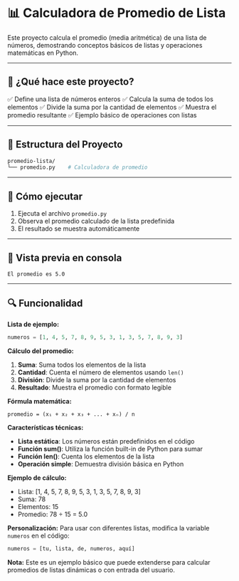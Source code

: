 # 📊 Calculadora de Promedio de Lista

Este proyecto calcula el promedio (media aritmética) de una lista de números, demostrando conceptos básicos de listas y operaciones matemáticas en Python.

---

## 🔢 ¿Qué hace este proyecto?

✅ Define una lista de números enteros
✅ Calcula la suma de todos los elementos
✅ Divide la suma por la cantidad de elementos
✅ Muestra el promedio resultante
✅ Ejemplo básico de operaciones con listas

---

## 📁 Estructura del Proyecto

```bash
promedio-lista/
└── promedio.py    # Calculadora de promedio
```

---

## 🚀 Cómo ejecutar

1. Ejecuta el archivo `promedio.py`
2. Observa el promedio calculado de la lista predefinida
3. El resultado se muestra automáticamente

---

## 📸 Vista previa en consola

```plaintext
El promedio es 5.0
```

---

## 🔍 Funcionalidad

**Lista de ejemplo:**
```python
numeros = [1, 4, 5, 7, 8, 9, 5, 3, 1, 3, 5, 7, 8, 9, 3]
```

**Cálculo del promedio:**
1. **Suma**: Suma todos los elementos de la lista
2. **Cantidad**: Cuenta el número de elementos usando `len()`
3. **División**: Divide la suma por la cantidad de elementos
4. **Resultado**: Muestra el promedio con formato legible

**Fórmula matemática:**
```
promedio = (x₁ + x₂ + x₃ + ... + xₙ) / n
```

**Características técnicas:**
- **Lista estática**: Los números están predefinidos en el código
- **Función sum()**: Utiliza la función built-in de Python para sumar
- **Función len()**: Cuenta los elementos de la lista
- **Operación simple**: Demuestra división básica en Python

**Ejemplo de cálculo:**
- Lista: [1, 4, 5, 7, 8, 9, 5, 3, 1, 3, 5, 7, 8, 9, 3]
- Suma: 78
- Elementos: 15
- Promedio: 78 ÷ 15 = 5.0

**Personalización:**
Para usar con diferentes listas, modifica la variable `numeros` en el código:
```python
numeros = [tu, lista, de, numeros, aquí]
```

**Nota:** Este es un ejemplo básico que puede extenderse para calcular promedios de listas dinámicas o con entrada del usuario.
